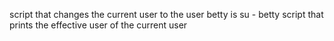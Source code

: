 script that changes the current user to the user betty is su - betty
script that prints the effective user of the current user
